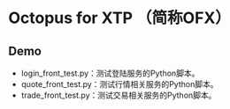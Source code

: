# Octopus for XTP （简称OFX） 
## Demo
* login_front_test.py：测试登陆服务的Python脚本。
* quote_front_test.py：测试行情相关服务的Python脚本。
* trade_front_test.py：测试交易相关服务的Python脚本。